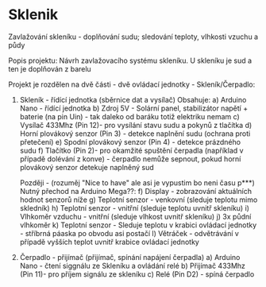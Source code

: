 # Sklenik
Zavlažování skleníku - doplňování sudu; sledování teploty, vlhkosti vzuchu a půdy

Popis projektu:
Návrh zavlažovacího systému skleníku.
U skleníku je sud a ten je doplňován z barelu

Projekt je rozdělen na dvě části - dvě ovládací jednotky - Skleník/Čerpadlo:
1) Skleník - řídící jednotka (sběrnice dat a vysílač)
  Obsahuje:
    a) Arduino Nano - řídící jednotka
    b) Zdroj 5V - Solární panel, stabilizátor napětí + baterie (na pin Uin) - tak daleko od baráku totiž elektriku nemam
    c) Vysílač 433Mhz (Pin 12)- pro vysílání stavu sudu a pokynů z tlačítka
    d) Horní plovákový senzor (Pin 3) - detekce naplnění sudu (ochrana proti přetečení)
    e) Spodní plovákový senzor (Pin 4) - detekce prázdného sudu
    f) Tlačítko (Pin 2)- pro okamžité spuštění čerpadla (například v případě dolévání z konve) - čerpadlo nemůže sepnout, pokud horní plovákový senzor detekuje naplněný sud
    
   Později - (rozuměj "Nice to have" ale asi je vypustim bo neni času p***) Nutný přechod na Arduino Mega??:
    f) Display - zobrazování aktuálních hodnot senzorů níže
    g) Teplotní senzor - venkovní (sleduje teplotu mimo skledník)
    h) Teplotní senzor - vnitřní (sleduje teplotu uvnitř skleníku)
    i) Vlhkoměr vzduchu - vnitřní (sleduje vlhkost uvnitř skleníku)
    j) 3x půdní vlhkoměr
    k) Teplotní senzor - Sleduje teplotu v krabici ovládací jednotky - stříbrná páaska po obvodu asi postačí
    l) Větráček - odvětrávání v případě vyšších teplot uvnitř krabice ovládací jednotky
    
2) Čerpadlo - přijímač (přijímač, spínání napájení čerpadla)
  a) Arduino Nano - čtení siggnálu ze Skleníku a ovládání relé 
  b) Přijímač 433Mhz (Pin 11)- pro příjem signálu ze skleníku
  c) Relé (Pin D2) - spíná čerpadlo
  

